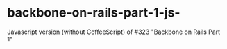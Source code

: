 backbone-on-rails-part-1-js-
============================

Javascript version (without CoffeeScript) of #323 &quot;Backbone on Rails Part 1&quot;